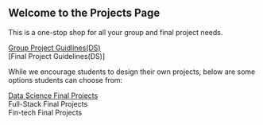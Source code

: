 ## Welcome to the Projects Page

This is a one-stop shop for all your group and final project needs. 

[Group Project Guidlines(DS)](Group_project_guidelines.md)    
[Final Project Guidelines(DS)]   

While we encourage students to design their own projects, below are some options students can choose from:

   [Data Science Final Projects](DS_project_options.md)     
Full-Stack Final Projects     
Fin-tech Final Projects     



